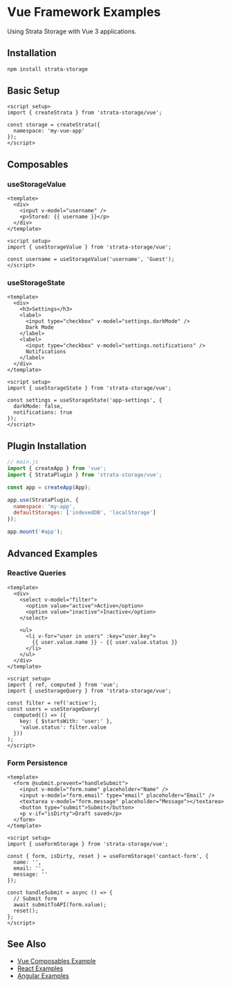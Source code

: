 # Vue Framework Examples

Using Strata Storage with Vue 3 applications.

## Installation

```bash
npm install strata-storage
```

## Basic Setup

```vue
<script setup>
import { createStrata } from 'strata-storage/vue';

const storage = createStrata({
  namespace: 'my-vue-app'
});
</script>
```

## Composables

### useStorageValue

```vue
<template>
  <div>
    <input v-model="username" />
    <p>Stored: {{ username }}</p>
  </div>
</template>

<script setup>
import { useStorageValue } from 'strata-storage/vue';

const username = useStorageValue('username', 'Guest');
</script>
```

### useStorageState

```vue
<template>
  <div>
    <h3>Settings</h3>
    <label>
      <input type="checkbox" v-model="settings.darkMode" />
      Dark Mode
    </label>
    <label>
      <input type="checkbox" v-model="settings.notifications" />
      Notifications
    </label>
  </div>
</template>

<script setup>
import { useStorageState } from 'strata-storage/vue';

const settings = useStorageState('app-settings', {
  darkMode: false,
  notifications: true
});
</script>
```

## Plugin Installation

```javascript
// main.js
import { createApp } from 'vue';
import { StrataPlugin } from 'strata-storage/vue';

const app = createApp(App);

app.use(StrataPlugin, {
  namespace: 'my-app',
  defaultStorages: ['indexedDB', 'localStorage']
});

app.mount('#app');
```

## Advanced Examples

### Reactive Queries

```vue
<template>
  <div>
    <select v-model="filter">
      <option value="active">Active</option>
      <option value="inactive">Inactive</option>
    </select>
    
    <ul>
      <li v-for="user in users" :key="user.key">
        {{ user.value.name }} - {{ user.value.status }}
      </li>
    </ul>
  </div>
</template>

<script setup>
import { ref, computed } from 'vue';
import { useStorageQuery } from 'strata-storage/vue';

const filter = ref('active');
const users = useStorageQuery(
  computed(() => ({
    key: { $startsWith: 'user:' },
    'value.status': filter.value
  }))
);
</script>
```

### Form Persistence

```vue
<template>
  <form @submit.prevent="handleSubmit">
    <input v-model="form.name" placeholder="Name" />
    <input v-model="form.email" type="email" placeholder="Email" />
    <textarea v-model="form.message" placeholder="Message"></textarea>
    <button type="submit">Submit</button>
    <p v-if="isDirty">Draft saved</p>
  </form>
</template>

<script setup>
import { useFormStorage } from 'strata-storage/vue';

const { form, isDirty, reset } = useFormStorage('contact-form', {
  name: '',
  email: '',
  message: ''
});

const handleSubmit = async () => {
  // Submit form
  await submitToAPI(form.value);
  reset();
};
</script>
```

## See Also

- [Vue Composables Example](../vue-composables.md)
- [React Examples](./react.md)
- [Angular Examples](./angular.md)